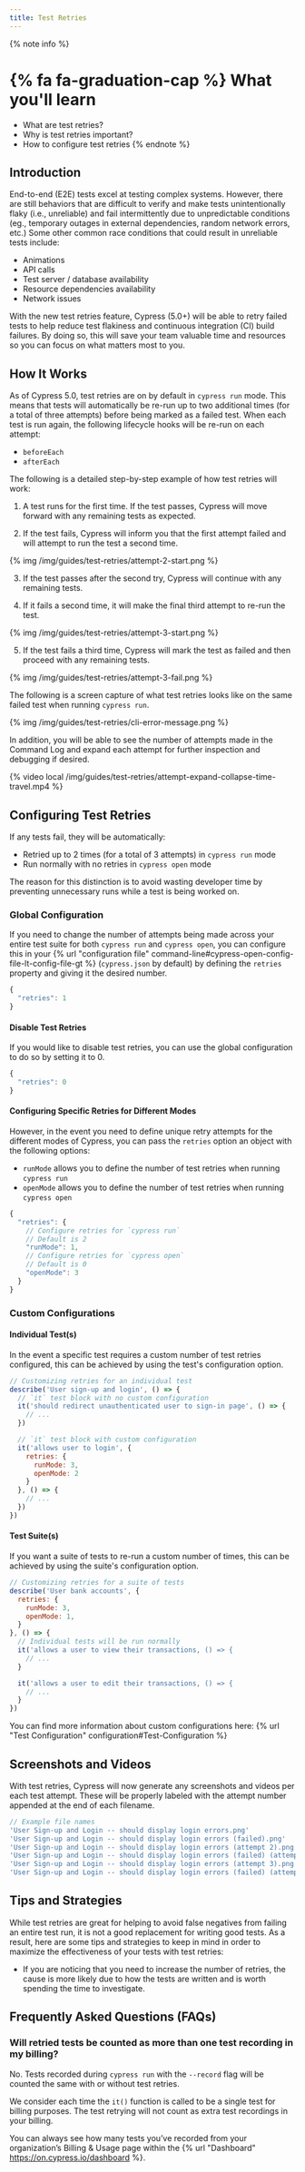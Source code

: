 ```yaml
---
title: Test Retries
---
```


{% note info %}
# {% fa fa-graduation-cap %} What you'll learn

- What are test retries?
- Why is test retries important?
- How to configure test retries
{% endnote %}

## Introduction

End-to-end (E2E) tests excel at testing complex systems. However, there are still behaviors that are difficult to verify and make tests unintentionally flaky (i.e., unreliable) and fail intermittently due to unpredictable conditions (eg., temporary outages in external dependencies, random network errors, etc.)  Some other common race conditions that could result in unreliable tests include:

- Animations
- API calls
- Test server / database availability
- Resource dependencies availability
- Network issues

With the new test retries feature, Cypress (5.0+) will be able to retry failed tests to help reduce test flakiness and continuous integration (CI) build failures. By doing so, this will save your team valuable time and resources so you can focus on what matters most to you.

## How It Works

As of Cypress 5.0, test retries are on by default in `cypress run` mode. This means that tests will automatically be re-run up to two additional times (for a total of three attempts) before being marked as a failed test. When each test is run again, the following lifecycle hooks will be re-run on each attempt:

- `beforeEach`
- `afterEach`

The following is a detailed step-by-step example of how test retries will work:

1. A test runs for the first time. If the test passes, Cypress will move forward with any remaining tests as expected.

2. If the test fails, Cypress will inform you that the first attempt failed and will attempt to run the test a second time.

{% img /img/guides/test-retries/attempt-2-start.png %}

3. If the test passes after the second try, Cypress will continue with any remaining tests.

4. If it fails a second time, it will make the final third attempt to re-run the test.

{% img /img/guides/test-retries/attempt-3-start.png %}

5. If the test fails a third time, Cypress will mark the test as failed and then proceed with any remaining tests.

{% img /img/guides/test-retries/attempt-3-fail.png %}

The following is a screen capture of what test retries looks like on the same failed test when running `cypress run`.

{% img /img/guides/test-retries/cli-error-message.png %}

In addition, you will be able to see the number of attempts made in the Command Log and expand each attempt for further inspection and debugging if desired.

{% video local /img/guides/test-retries/attempt-expand-collapse-time-travel.mp4 %}

## Configuring Test Retries

If any tests fail, they will be automatically:

- Retried up to 2 times (for a total of 3 attempts) in `cypress run` mode
- Run normally with no retries in `cypress open` mode

The reason for this distinction is to avoid wasting developer time by preventing unnecessary runs while a test is being worked on.


### Global Configuration

If you need to change the number of attempts being made across your entire test suite for both `cypress run` and `cypress open`, you can configure this in your {% url "configuration file" command-line#cypress-open-config-file-lt-config-file-gt %} (`cypress.json` by default) by defining the `retries` property and giving it the desired number.

```jsx
{
  "retries": 1
}
```

#### Disable Test Retries

If you would like to disable test retries, you can use the global configuration to do so by setting it to 0.

```jsx
{
  "retries": 0
}
```

#### Configuring Specific Retries for Different Modes

However, in the event you need to define unique retry attempts for the different modes of Cypress, you can pass the `retries` option an object with the following options:

- `runMode` allows you to define the number of test retries when running `cypress run`
- `openMode` allows you to define the number of test retries when running `cypress open`

```jsx
{
  "retries": {
    // Configure retries for `cypress run` 
    // Default is 2
    "runMode": 1,
    // Configure retries for `cypress open`
    // Default is 0
    "openMode": 3
  }
}
```

### Custom Configurations

#### Individual Test(s)

In the event a specific test requires a custom number of test retries configured, this can be achieved by using the test's configuration option.

```jsx
// Customizing retries for an individual test
describe('User sign-up and login', () => {
  // `it` test block with no custom configuration
  it('should redirect unauthenticated user to sign-in page', () => {
    // ...
  })

  // `it` test block with custom configuration
  it('allows user to login', {
    retries: {
      runMode: 3,
      openMode: 2
    }
  }, () => {
    // ...
  })
})
```

#### Test Suite(s)

If you want a suite of tests to re-run a custom number of times, this can be achieved by using the suite's configuration option.

```jsx
// Customizing retries for a suite of tests
describe('User bank accounts', {
  retries: {
    runMode: 3,
    openMode: 1,
  }
}, () => {
  // Individual tests will be run normally
  it('allows a user to view their transactions, () => {
    // ...
  }

  it('allows a user to edit their transactions, () => {
    // ...
  }
})

```

You can find more information about custom configurations here: {% url "Test Configuration" configuration#Test-Configuration %}

## Screenshots and Videos

With test retries, Cypress will now generate any screenshots and videos per each test attempt. These will be properly labeled with the attempt number appended at the end of each filename.

```js
// Example file names
'User Sign-up and Login -- should display login errors.png'
'User Sign-up and Login -- should display login errors (failed).png'
'User Sign-up and Login -- should display login errors (attempt 2).png'
'User Sign-up and Login -- should display login errors (failed) (attempt 2).png'
'User Sign-up and Login -- should display login errors (attempt 3).png'
'User Sign-up and Login -- should display login errors (failed) (attempt 3).png'
```

## Tips and Strategies

While test retries are great for helping to avoid false negatives from failing an entire test run, it is not a good replacement for writing good tests. As a result, here are some tips and strategies to keep in mind in order to maximize the effectiveness of your tests with test retries:

- If you are noticing that you need to increase the number of retries, the cause is more likely due to how the tests are written and is worth spending the time to investigate.

## Frequently Asked Questions (FAQs)

### Will retried tests be counted as more than one test recording in my billing?

No. Tests recorded during `cypress run` with the `--record` flag will be counted the same with or without test retries.

We consider each time the `it()` function is called to be a single test for billing purposes. The test retrying will not count as extra test recordings in your billing.

You can always see how many tests you’ve recorded from your organization’s Billing & Usage page within the {% url "Dashboard" https://on.cypress.io/dashboard %}.
